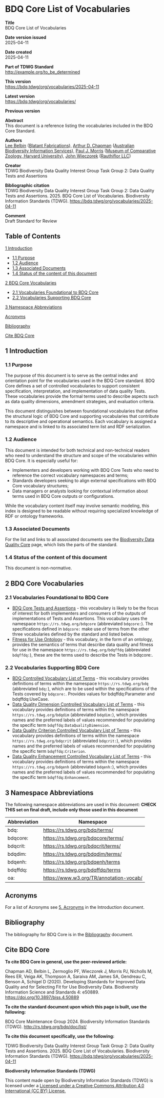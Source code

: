 <!--- This file is generated from templates by code, DO NOT EDIT by hand --->

# BDQ Core List of Vocabularies

**Title**<br>
BDQ Core List of Vocabularies

**Date version issued**<br>
2025-04-11

**Date created**<br>
2025-04-11

**Part of TDWG Standard**<br>
<http://example.org/to_be_determined>

<!--
**Preferred namespace abbreviation**<br>
{pref_namespace_prefix}
-->

**This version**<br>
<https://bdq.tdwg/org/vocabularies/2025-04-11>

**Latest version**<br>
<https://bdq.tdwg/org/vocabularies/>

**Previous version**<br>

**Abstract**<br>
This document is a reference listing the vocabularies included in the BDQ Core Standard.

**Authors**<br>
[Lee Belbin](https://orcid.org/0000-0001-8900-6203) ([Blatant Fabrications](https://www.wikidata.org/wiki/Q130304884)), [Arthur D. Chapman](https://orcid.org/0000-0003-1700-6962) ([Australian Biodiversity Information Services](http://www.wikidata.org/entity/Q100600913)), [Paul J. Morris](https://orcid.org/0000-0002-3673-444X) ([Museum of Comparative Zoology, Harvard University](http://www.wikidata.org/entity/Q1420782)), [John Wieczorek](https://orcid.org/0000-0003-1144-0290) ([Rauthiflor LLC](http://www.wikidata.org/entity/Q98382028))

**Creator**<br>
TDWG Biodiversity Data Quality Interest Group Task Group 2: Data Quality Tests and Assertions

**Bibliographic citation**<br>
TDWG Biodiversity Data Quality Interest Group Task Group 2: Data Quality Tests and Assertions. 2025. BDQ Core List of Vocabularies. Biodiversity Information Standards (TDWG). <https://bdq.tdwg/org/vocabularies/2025-04-11>

**Comment**<br>
Draft Standard for Review

## Table of Contents ##
[1 Introduction](#1-introduction)
  - [1.1 Purpose](#11-purpose)
  - [1.2 Audience](#12-audience)
  - [1.3 Associated Documents](#13-associated-documents)
  - [1.4 Status of the content of this document](#14-status-of-the-content-of-this-document)

[2 BDQ Core Vocabularies](#2-bdq-core-vocabularies)
  - [2.1 Vocabularies Foundational to BDQ Core](#21-vocabularies-foundational-to-bdq-core)
  - [2.2 Vocabularies Supporting BDQ Core](#22-vocabularies-supporting-bdq-core)

[3 Namespace Abbreviations](#3-namespace-abbreviations)

[Acronyms](#acronyms)

[Bibliography](#bibliography)

[Cite BDQ Core](#cite-bdq-core)

## 1 Introduction

### 1.1 Purpose

The purpose of this document is to serve as the central index and orientation point for the vocabularies used in the BDQ Core standard. BDQ Core defines a set of controlled vocabularies to support consistent specification, interpretation, and implementation of data quality Tests. These vocabularies provide the formal terms used to describe aspects such as data quality dimensions, amendment strategies, and evaluation criteria.

This document distinguishes between foundational vocabularies that define the structural logic of BDQ Core and supporting vocabularies that contribute to its descriptive and operational semantics. Each vocabulary is assigned a namespace and is linked to its associated term list and RDF serialization.

### 1.2 Audience

This document is intended for both technical and non-technical readers who need to understand the structure and scope of the vocabularies within BDQ Core. It is especially useful for:

- Implementers and developers working with BDQ Core Tests who need to reference the correct vocabulary namespaces and terms;
- Standards developers seeking to align external specifications with BDQ Core vocabulary structures;
- Data managers or analysts looking for contextual information about terms used in BDQ Core outputs or configurations.

While the vocabulary content itself may involve semantic modeling, this index is designed to be readable without requiring specialized knowledge of RDF or ontology frameworks.

### 1.3 Associated Documents

For the list and links to all associated documents see the [Biodiversity Data Quality Core](../../index.md) page, which lists the parts of the standard.

### 1.4 Status of the content of this document

This document is non-normative.

## 2 BDQ Core Vocabularies

### 2.1 Vocabularies Foundational to BDQ Core
- [BDQ Core Tests and Assertions](../bdqcore/index.md) - this vocabulary is likely to be the focus of interest for both implementers and consumers of the outputs of implementations of Tests and Assertions. This vocabulary uses the namespace `https://rs.tdwg.org/bdqcore` (abbreviated `bdqcore:`). The specifications defined in `bdqcore:` make use of terms from the other three vocabularies defined by the standard and listed below.
- [Fitness for Use Ontology](../bdqffdq/index.md) - this vocabulary, in the form of an ontology, provides the semantics of terms that describe data quality and fitness for use in the namespace `https://rs.tdwg.org/bdqffdq` (abbreviated `bdqffdq:`), these are the terms used to describe the Tests in bdqcore:.

### 2.2 Vocabularies Supporting BDQ Core

- [BDQ Controlled Vocabulary List of Terms](../list/bdq/index.md) - this vocabulary provides definitions of terms within the namespace `https://rs.tdwg.org/bdq` (abbreviated `bdq:`), which are to be used within the specifications of the Tests covered by `bdqcore:`. Provides values for bdqffdq:Parameter and bdqffdq:UseCase. 
- [Data Quality Dimension Controlled Vocabulary List of Terms](../list/bdqdim/index.md) - this vocabulary provides definitions of terms within the namespace `https://rs.tdwg.org/bdqdim` (abbreviated `bdqdim:`), which provides names and the preferred labels of values recommended for populating the specific term `bdqffdq:DataQualityDimension`. 
- [Data Quality Criterion Controlled Vocabulary List of Terms](../list/bdqcrit/index.md) - this vocabulary provides definitions of terms within the namespace `https://rs.tdwg.org/bdqcrit` (abbreviated `bdqcrit:`), which provides names and the preferred labels of values recommended for populating the specific term `bdqffdq:Criterion`. 
- [Data Quality Enhancement Controlled Vocabulary List of Terms](../list/bdqenh/index.md) - this vocabulary provides definitions of terms within the namespace `https://rs.tdwg.org/bdqenh` (abbreviated `bdqenh:`), which provides names and the preferred labels of values recommended for populating the specific term `bdqffdq:Enhancement`. 

## 3 Namespace Abbreviations

The following namespace abbreviations are used in this document: **CHECK THIS set on final draft, include only those used in this document**

| **Abbreviation** | **Namespace** |
| ------------ | -------------                               |
| bdq:         | https://rs.tdwg.org/bdq/terms/              |
| bdqcore:     | https://rs.tdwg.org/bdqcore/terms/          |
| bdqcrit:     | https://rs.tdwg.org/bdqcrit/terms/          |
| bdqdim:      | https://rs.tdwg.org/bdqdim/terms/           |
| bdqenh:      | https://rs.tdwg.org/bdqenh/terms            |
| bdqffdq:     | https://rs.tdwg.org/bdqffdq/terms           |
| oa:          | https://www.w3.org/TR/annotation-vocab/     |

## Acronyms

For a list of Acronyms see [5. Acronyms](../intro/index.md#5-acronyms) in the Introduction document.

## Bibliography

The bibliography for BDQ Core is in the [Bibliography](../references/index.md#2-bibliography) document.

## Cite BDQ Core

**To cite BDQ Core in general, use the peer-reviewed article:**

Chapman AD, Belbin L, Zermoglio PF, Wieczorek J, Morris PJ, Nicholls
M, Rees ER, Veiga AK, Thompson A, Saraiva AM, James SA, Gendreau C,
Benson A, Schigel D (2020). Developing Standards for Improved Data
Quality and for Selecting Fit for Use Biodiversity Data.
Biodiversity Information Science and Standards 4: e50889.
https://doi.org/10.3897/biss.4.50889

**To cite the standard document upon which this page is built, use
the following:**

BDQ Core Maintenance Group 2024. Biodiversity Information Standards (TDWG). http://rs.tdwg.org/bdq/doc/list/

**To cite this document specifically, use the following:**

TDWG Biodiversity Data Quality Interest Group Task Group 2: Data Quality Tests and Assertions. 2025. BDQ Core List of Vocabularies. Biodiversity Information Standards (TDWG). <https://bdq.tdwg/org/vocabularies/2025-04-11>

**Biodiversity Information Standards (TDWG)**

This content made open by Biodiversity Information Standards (TDWG) is licensed under a [Licensed under a Creative Commons Attribution 4.0 International (CC BY) License.](http://creativecommons.org/licenses/by/4.0/)


